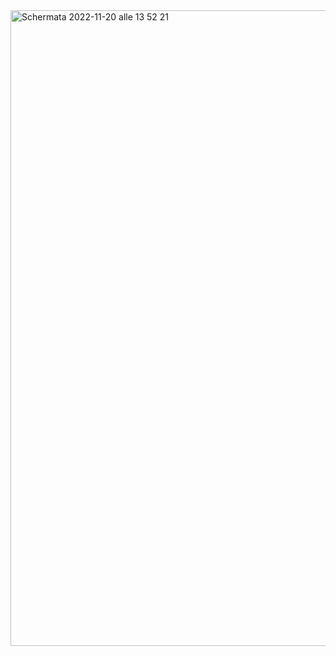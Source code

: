 
<img width="1017" alt="Schermata 2022-11-20 alle 13 52 21" src="https://user-images.githubusercontent.com/65014444/202912272-25f3976e-6cd1-4ca9-ba4b-9f1091f7f571.png">


